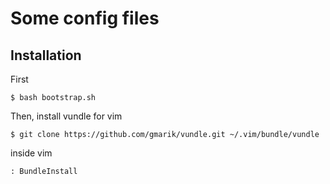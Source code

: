 Some config files
===

Installation
---

First

    $ bash bootstrap.sh

Then, install vundle for vim

    $ git clone https://github.com/gmarik/vundle.git ~/.vim/bundle/vundle

inside vim

    : BundleInstall
